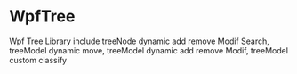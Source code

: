 # WpfTree
Wpf Tree Library 
include  treeNode dynamic  add remove Modif Search,
         treeModel dynamic move,
         treeModel dynamic  add remove Modif,
         treeModel custom classify
         
